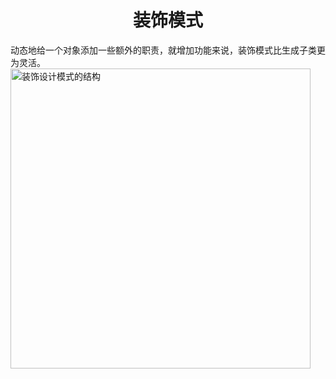<h1 align="center">
    装饰模式
</h1>
动态地给一个对象添加一些额外的职责，就增加功能来说，装饰模式比生成子类更为灵活。

<img src="https://refactoringguru.cn/images/patterns/diagrams/decorator/structure-2x.png" alt="装饰设计模式的结构" width="480">